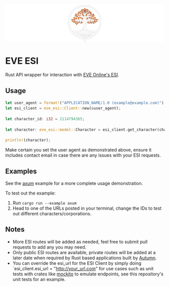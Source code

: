 ![Autumn Banner](https://raw.githubusercontent.com/autumn-order/branding/refs/heads/main/autumn-github-banner.png)

# EVE ESI

Rust API wrapper for interaction with [EVE Online's ESI](https://esi.evetech.net/ui/).

## Usage

```rust
let user_agent = format!("APPLICATION_NAME/1.0 (example@example.com)");
let esi_client = eve_esi::Client::new(&user_agent);

let character_id: i32 = 2114794365;

let character: eve_esi::model::Character = esi_client.get_character(character_id).await.unwrap();

println!(character);
```

Make certain you set the user agent as demonstrated above, ensure it includes contact email in case there are any issues with your ESI requests.

## Examples

See the [axum](https://github.com/blackrose-eve/eve_esi/tree/main/examples/axum.rs) example for a more complete usage demonstration.

To test out the example:

1. Run `cargo run --example axum`
2. Head to one of the URLs posted in your terminal, change the IDs to test out different characters/corporations.

## Notes

- More ESI routes will be added as needed, feel free to submit pull requests to add any you may need.
- Only public ESI routes are available, private routes will be added at a later date when required by Rust based applications built by [Autumn](https://github.com/autumn-order).
- You can override the esi_url for the ESI Client by simply doing `esi_client.esi_url = "http://your_url.com" for use cases such as unit tests with crates like [mockito](https://docs.rs/mockito/latest/mockito/) to emulate endpoints, see this repository's unit tests for an example.
